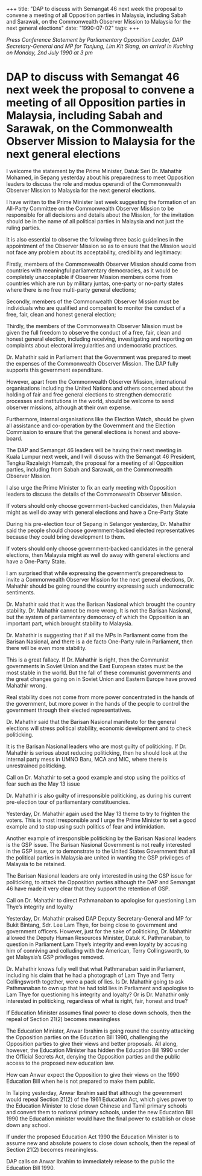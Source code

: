 +++ 
title: "DAP to discuss with Semangat 46 next week the proposal to convene a meeting of all Opposition parties in Malaysia, including Sabah and Sarawak, on the Commonwealth Observer Mission to Malaysia for the next general elections"
date: "1990-07-02"
tags:
+++

_Press Conference Statement by Parliamentary Opposition Leader, DAP Secretary-General and MP for Tanjung, Lim Kit Siang, on arrival in Kuching on Monday, 2nd July 1990 at 3 pm_

# DAP to discuss with Semangat 46 next week the proposal to convene a meeting of all Opposition parties in Malaysia, including Sabah and Sarawak, on the Commonwealth Observer Mission to Malaysia for the next general elections

 I welcome the statement by the Prime Minister, Datuk Seri Dr. Mahathir Mohamed, in Sepang yesterday about his preparedness to meet Opposition leaders to discuss the role and modus operandi of the Commonwealth Observer Mission to Malaysia for the next general elections. </u>

I have written to the Prime Minister last week suggesting the formation of an All-Party Committee on the Commonwealth Observer Mission to be responsible for all decisions and details about the Mission, for the invitation should be in the name of all political parties in Malaysia and not just the ruling parties. 

It is also essential to observe the following three basic guidelines in the appointment of the Observer Mission so as to ensure that the Mission would not face any problem about its acceptability, credibility and legitimacy:

Firstly, members of the Commonwealth Observer Mission should come from countries with meaningful parliamentary democracies, as it would be completely unacceptable if Observer Mission members come from countries which are run by military juntas, one-party or no-party states where there is no free multi-party general elections;

Secondly, members of the Commonwealth Observer Mission must be individuals who are qualified and competent to monitor the conduct of a free, fair, clean and honest general election;

Thirdly, the members of the Commonwealth Observer Mission must be given the full freedom to observe the conduct of a free, fair, clean and honest general election, including receiving, investigating and reporting on complaints about electoral irregularities and undemocratic practices. 

Dr. Mahathir said in Parliament that the Government was prepared to meet the expenses of the Commonwealth Observer Mission. The DAP fully supports this government expenditure. 

However, apart from the Commonwealth Observer Mission, international organisations including the United Nations and others concerned about the holding of fair and free general elections to strengthen democratic processes and institutions in the world, should be welcome to send observer missions, although at their own expense.

Furthermore, internal organisations like the Election Watch, should be given all assistance and co-operation by the Government and the Election Commission to ensure that the general elections is honest and above-board. 

The DAP and Semangat 46 leaders will be having their next meeting in Kuala Lumpur next week, and I will discuss with the Semangat 46 President, Tengku Razaleigh Hamzah, the proposal for a meeting of all Opposition parties, including from Sabah and Sarawak, on the Commonwealth Observer Mission. 

I also urge the Prime Minister to fix an early meeting with Opposition leaders to discuss the details of the Commonwealth Observer Mission. 

If voters should only choose government-backed candidates, then Malaysia might as well do away with general elections and have a One-Party State

During his pre-election tour of Sepang in Selangor yesterday, Dr. Mahathir said the people should choose government-backed elected representatives because they could bring development to them.

If voters should only choose government-backed candidates in the general elections, then Malaysia might as well do away with general elections and have a One-Party State. 

I am surprised that while expressing the government’s preparedness to invite a Commonwealth Observer Mission for the next general elections, Dr. Mahathir should be going round the country expressing such undemocratic sentiments.

Dr. Mahathir said that it was the Barisan Nasional which brought the country stability. Dr. Mahathir cannot be more wrong. It is not the Barisan Nasional, but the system of parliamentary democracy of which the Opposition is an important part, which brought stability to Malaysia. 

Dr. Mahathir is suggesting that if all the MPs in Parliament come from the Barisan Nasional, and there is a de facto One-Party rule in Parliament, then there will be even more stability. 

This is a great fallacy. If Dr. Mahathir is right, then the Communist governments in Soviet Union and the East European states must be the most stable in the world. But the fall of these communist governments and the great changes going on in Soviet Union and Eastern Europe have proved Mahathir wrong. 

Real stability does not come from more power concentrated in the hands of the government, but more power in the hands of the people to control the government through their elected representatives. 

Dr. Mahathir said that the Barisan Nasional manifesto for the general elections will stress political stability, economic development and to check politicking. 

It is the Barisan Nasional leaders who are most guilty of politicking. If Dr. Mahathir is serious about reducing politicking, then he should look at the internal party mess in UMNO Baru, MCA and MIC, where there is unrestrained politicking. 

Call on Dr. Mahathir to set a good example and stop using the politics of fear such as the May 13 issue

Dr. Mahathir is also guilty of irresponsible politicking, as during his current pre-election tour of parliamentary constituencies. 

Yesterday, Dr. Mahathir again used the May 13 theme to try to frighten the voters. This is most irresponsible and I urge the Prime Minister to set a good example and to stop using such politics of fear and intimidation. 

Another example of irresponsible politicking by the Barisan Nasional leaders is the GSP issue. The Barisan Nasional Government is not really interested in the GSP issue, or to demonstrate to the United States Government that all the political parties in Malaysia are united in wanting the GSP privileges of Malaysia to be retained. 

The Barisan Nasional leaders are only interested in using the GSP issue for politicking, to attack the Opposition parties although the DAP and Semangat 46 have made it very clear that they support the retention of GSP.

Call on Dr. Mahathir to direct Pathmanaban to apologise for questioning Lam Thye’s integrity and loyalty

Yesterday, Dr. Mahathir praised DAP Deputy Secretary-General and MP for Bukit Bintang, Sdr. Lee Lam Thye, for being close to government and government officers. However, just for the sake of politicking, Dr. Mahathir allowed the Deputy Human Resources Minister, Datuk K. Pathmanaban, to question in Parliament Lam Thye’s integrity and even loyalty by accusing him of conniving and colluding with the American, Terry Collingsworth, to get Malaysia’s GSP privileges removed. 

Dr. Mahathir knows fully well that what Pathmanaban said in Parliament, including his claim that he had a photograph of Lam Thye and Terry Collingsworth together, were a pack of lies. Is Dr. Mahathir going to ask Pathmanaban to own up that he had told lies in Parliament and apologise to Lam Thye for questioning his integrity and loyalty? Or is Dr. Mahathir only interested in politicking, regardless of what is right, fair, honest and true?

If Education Minister assumes final power to close down schools, then the repeal of Section 21(2) becomes meaningless

The Education Minister, Anwar Ibrahim is going round the country attacking the Opposition parties on the Education Bill 1990, challenging the Opposition parties to give their views and better proposals. All along, however, the Education Minister has hidden the Education Bill 1990 under the Official Secrets Act, denying the Opposition parties and the public access to the proposed new education law. 

How can Anwar expect the Opposition to give their views on the 1990 Education Bill when he is not prepared to make them public. 

In Taiping yesterday, Anwar Ibrahim said that although the government would repeal Section 21(2) of the 1961 Education Act, which gives power to the Education Minister to close down Chinese and Tamil primary schools and convert them to national primary schools, under the new Education Bill 1990 the Education minister would have the final power to establish or close down any school. 

If under the proposed Education Act 1990 the Education Minister is to assume new and absolute powers to close down schools, then the repeal of Section 21(2) becomes meaningless. 

DAP calls on Anwar Ibrahim to immediately release to the public the Education Bill 1990.
 
